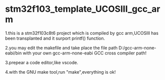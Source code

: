 # stm32f103_template_UCOSIII_gcc_arm
1.this is a stm32f103c8t6 project which is compiled by gcc arm,UCOSIII has been transplanted and it surport printf() function.

2.you may edit the makefile and take place the file path D:/gcc-arm-none-eabi/bin with your own gcc-arm-none-eabi GCC cross compiler path!

3.prepear a code editor,like vscode.

4.with the GNU make tool,run "make",everything is ok!
